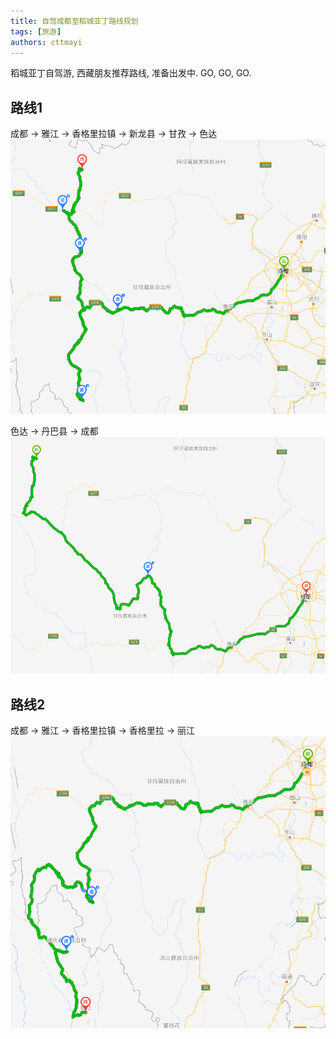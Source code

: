 ```yaml
---
title: 自驾成都至稻城亚丁路线规划
tags: [旅游]
authors: cttmayi
---
```


稻城亚丁自驾游, 西藏朋友推荐路线, 准备出发中. GO, GO, GO.

## 路线1
成都 -\> 雅江 -\> 香格里拉镇 -\> 新龙县 -\> 甘孜 -\> 色达
![image](./image-1c9149b9.png)


色达 -\> 丹巴县 -\> 成都
![image](./image-c10ecda6.png)

## 路线2
成都 -\> 雅江 -\> 香格里拉镇 -\> 香格里拉 -\> 丽江
![image](./image-b4dc2594.png)